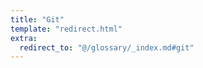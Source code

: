 ```yaml
---
title: "Git"
template: "redirect.html"
extra:
  redirect_to: "@/glossary/_index.md#git"
---
```


&nbsp;
